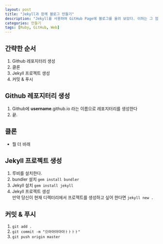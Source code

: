 ```yaml
---
layout: post
title: "Jekyll과 함께 블로그 만들기"
description: "Jekyll를 사용하여 GitHub Page에 블로그를 올려 보았다. 이하는 그 험난한 일대기."
categories: 만들기
tags: [Ruby, GitHub, Web]
---
```


## 간략한 순서
1. Github 레포지터리 생성
2. 클론
3. Jekyll 프로젝트 생성
4. 커밋 & 푸시

## Github 레포지터리 생성
1. Github에 __username__.github.io 라는 이름으로 레포지터리를 생성한다
2. 끝.

## 클론
* 뭘 더 바래

## Jekyll 프로젝트 생성
1. 루비를 설치한다.
2. bundler 설치 ```gem install bundler```
3. Jekyll 설치 ```gem install jekyll```
4. Jekyll 프로젝트 생성  
만약 당신이 현재 디렉터리에서 프로젝트를 생성하고 싶어 한다면 ```jekyll new .```

## 커밋 & 푸시
1. ```git add .```
2. ```git commit -m "으아아아아아ㅏㅏㅏㅏ"```
3. ```git push origin master```